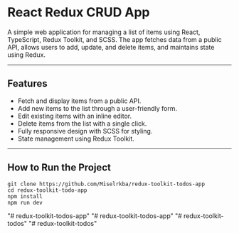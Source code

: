 # React Redux CRUD App

A simple web application for managing a list of items using React, TypeScript, Redux Toolkit, and SCSS. The app fetches data from a public API, allows users to add, update, and delete items, and maintains state using Redux.

---

## Features

- Fetch and display items from a public API.
- Add new items to the list through a user-friendly form.
- Edit existing items with an inline editor.
- Delete items from the list with a single click.
- Fully responsive design with SCSS for styling.
- State management using Redux Toolkit.

---

## **How to Run the Project**

    git clone https://github.com/Miselrkba/redux-toolkit-todos-app
    cd redux-toolkit-todo-app
    npm install
    npm run dev
"# redux-toolkit-todos-app" 
"# redux-toolkit-todos-app" 
"# redux-toolkit-todos" 
"# redux-toolkit-todos" 
